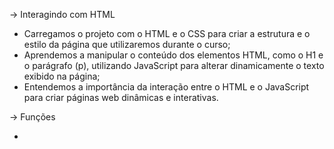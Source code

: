 -> Interagindo com HTML

* Carregamos o projeto com o HTML e o CSS para criar a estrutura e o estilo da página que utilizaremos durante o curso;
* Aprendemos a manipular o conteúdo dos elementos HTML, como o H1 e o parágrafo (p), utilizando JavaScript para alterar dinamicamente o texto exibido na página;
* Entendemos a importância da interação entre o HTML e o JavaScript para criar páginas web dinâmicas e interativas.

-> Funções

* 